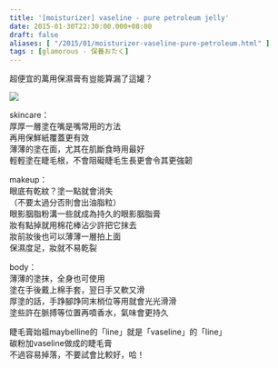 ```yaml
---
title: '[moisturizer] vaseline - pure petroleum jelly'
date: 2015-01-30T22:30:00.000+08:00
draft: false
aliases: [ "/2015/01/moisturizer-vaseline-pure-petroleum.html" ]
tags : [glamorous - 保養おたく]
---
```


超便宜的萬用保濕膏有豈能算漏了這罐？  

![](/images/vaselinepetroleum.jpg)

skincare：  
厚厚一層塗在嘴是嘴常用的方法  
再用保鮮紙覆蓋更有效  
薄薄的塗在面，尤其在肌斷食時用最好  
輕輕塗在睫毛根，不會阻礙睫毛生長更會令其更強韌  
  
makeup：  
眼底有乾紋？塗一點就會消失  
（不要太過分否則會出油脂粒）  
眼影胭脂粉溝一些就成為持久的眼影胭脂膏  
妝有點掉就用棉花棒沾少許把它抹去  
妝前妝後也可以薄薄一層拍上面  
保濕度足，妝就不易乾裂  
  
body：  
薄薄的塗抹，全身也可使用  
塗在手後戴上棉手套，翌日手又軟又滑  
厚塗的話，手踭腳踭同末梢位等用就會光光滑滑  
塗些許在脈搏等位置再噴香水，氣味會更持久  
  
睫毛膏始祖maybelline的「line」就是「vaseline」的「line」  
碳粉加vaseline做成的睫毛膏  
不過容易掉落，不要試會比較好，哈！
